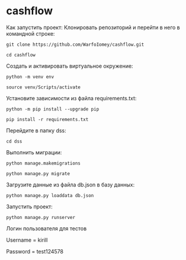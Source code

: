 # cashflow
Как запустить проект:
Клонировать репозиторий и перейти в него в командной строке:

`git clone https://github.com/WarfoIomey/cashflow.git`

`cd cashflow`

Cоздать и активировать виртуальное окружение:

`python -m venv env`

`source venv/Scripts/activate`

Установите зависимости из файла requirements.txt:

`python -m pip install --upgrade pip`

`pip install -r requirements.txt`

Перейдите в папку dss:

`cd dss`

Выполнить миграции:

`python manage.makemigrations`

`python manage.py migrate`

Загрузите данные из файла db.json в базу данных:

`python manage.py loaddata db.json`

Запустить проект:

`python manage.py runserver`

Логин пользователя для тестов

Username = kirill

Password = test124578
